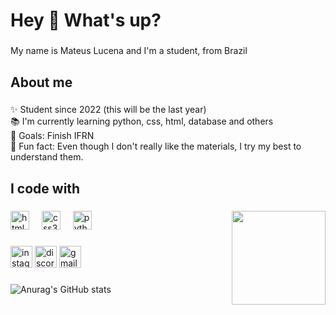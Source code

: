 <h1 align="left">Hey 👋 What's up?</h1>

###

<p align="left">My name is Mateus Lucena and I'm a student, from Brazil</p>

###

<h2 align="left">About me</h2>

###

<p align="left">✨ Student since 2022 (this will be the last year)<br>📚 I'm currently learning python, css, html, database and others<br>🎯 Goals: Finish IFRN<br>🎲 Fun fact: Even though I don't really like the materials, I try my best to understand them.</p>

###

<h2 align="left">I code with</h2>

###

<img align="right" height="150" src="https://media.tenor.com/uxC9pNjuaAIAAAAM/ariana-grande-hair-flip.gif"  />

###

<div align="left">
  <img src="https://cdn.jsdelivr.net/gh/devicons/devicon/icons/html5/html5-original.svg" height="30" alt="html5 logo"  />
  <img width="12" />
  <img src="https://cdn.jsdelivr.net/gh/devicons/devicon/icons/css3/css3-original.svg" height="30" alt="css3 logo"  />
  <img width="12" />
  <img src="https://cdn.jsdelivr.net/gh/devicons/devicon/icons/python/python-original.svg" height="30" alt="python logo"  />
</div>

###

<div align="left">
  <img src="https://img.shields.io/static/v1?message=Instagram&logo=instagram&label=&color=E4405F&logoColor=white&labelColor=&style=for-the-badge" height="35" alt="instagram logo"/
  <img src="https://img.shields.io/static/v1?message=Twitch&logo=twitch&label=&color=9146FF&logoColor=white&labelColor=&style=for-the-badge" height="35" alt="twitch logo"  />
  <img src="https://img.shields.io/static/v1?message=Discord&logo=discord&label=&color=7289DA&logoColor=white&labelColor=&style=for-the-badge" height="35" alt="discord logo"  />
  <img src="https://img.shields.io/static/v1?message=Gmail&logo=gmail&label=&color=D14836&logoColor=white&labelColor=&style=for-the-badge" height="35" alt="gmail logo"  />
</div>

###

![Anurag's GitHub stats](https://github-readme-stats.vercel.app/apiMathewxs21=anuraghazra&show_icons=true&theme=radical)
